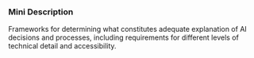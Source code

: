 ### Mini Description

Frameworks for determining what constitutes adequate explanation of AI decisions and processes, including requirements for different levels of technical detail and accessibility.
